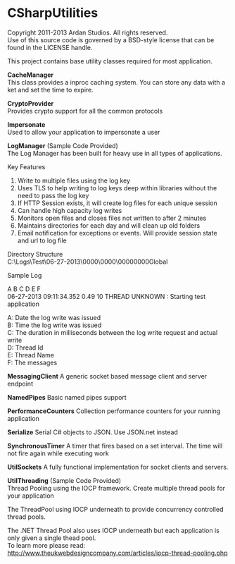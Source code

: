 CSharpUtilities
===============

Copyright 2011-2013 Ardan Studios. All rights reserved.<br />
Use of this source code is governed by a BSD-style license that can be found in the LICENSE handle.

This project contains base utility classes required for most application.

<b>CacheManager</b><br />
This class provides a inproc caching system. You can store any data with a ket and set the time to expire.

<b>CryptoProvider</b><br />
Provides crypto support for all the common protocols

<b>Impersonate</b><br />
Used to allow your application to impersonate a user

<b>LogManager</b> (Sample Code Provided)<br />
The Log Manager has been built for heavy use in all types of applications.

Key Features</b><br />
1. Write to multiple files using the log key<br />
2. Uses TLS to help writing to log keys deep within libraries without the need to pass the log key<br />
3. If HTTP Session exists, it will create log files for each unique session<br />
4. Can handle high capacity log writes<br />
5. Monitors open files and closes files not written to after 2 minutes<br />
6. Maintains directories for each day and will clean up old folders<br />
7. Email notification for exceptions or events. Will provide session state and url to log file

Directory Structure<br />
C:\Logs\Test\06-27-2013\0000\0000\00000000Global

Sample Log

A          B            C    D  E                F<br />
06-27-2013 09:11:34.352 0.49 10 THREAD UNKNOWN : Starting test application

A: Date the log write was issued<br />
B: Time the log write was issued<br />
C: The duration in milliseconds between the log write request and actual write<br />
D: Thread Id<br />
E: Thread Name<br />
F: The messages

<b>MessagingClient</b>
A generic socket based message client and server endpoint

<b>NamedPipes</b>
Basic named pipes support

<b>PerformanceCounters</b>
Collection performance counters for your running application

<b>Serialize</b>
Serial C# objects to JSON. Use JSON.net instead

<b>SynchronousTimer</b>
A timer that fires based on a set interval. The time will not fire again while executing work

<b>UtilSockets</b>
A fully functional implementation for socket clients and servers.

<b>UtilThreading</b> (Sample Code Provided)<br />
Thread Pooling using the IOCP framework. Create multiple thread pools for your application

The ThreadPool using IOCP underneath to provide concurrency controlled thread pools.

The .NET Thread Pool also uses IOCP underneath but each application is only given a single thead pool.<br />
To learn more please read: http://www.theukwebdesigncompany.com/articles/iocp-thread-pooling.php
